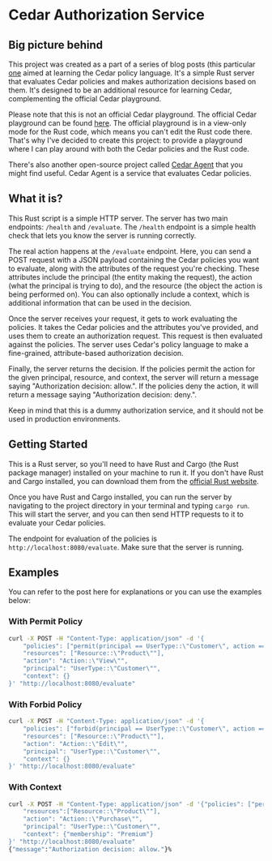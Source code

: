 # Cedar Authorization Service

## Big picture behind
This project was created as a part of a series of blog posts (this particular [one](https://dev.to/aws-builders/authorization-and-cedar-a-new-way-to-manage-permissions-part-ii-2bgb) aimed at learning the Cedar policy language. It's a simple Rust server that evaluates Cedar policies and makes authorization decisions based on them. It's designed to be an additional resource for learning Cedar, complementing the official Cedar playground.

Please note that this is not an official Cedar playground. The official Cedar playground can be found [here](https://www.cedarpolicy.com/en/tutorial). The official playground is in a view-only mode for the Rust code, which means you can't edit the Rust code there. That's why I've decided to create this project: to provide a playground where I can play around with both the Cedar policies and the Rust code.

There's also another open-source project called [Cedar Agent](https://github.com/permitio/cedar-agent) that you might find useful. Cedar Agent is a service that evaluates Cedar policies.

## What it is?

This Rust script is a simple HTTP server. The server has two main endpoints: `/health` and `/evaluate`. The `/health` endpoint is a simple health check that lets you know the server is running correctly.

The real action happens at the `/evaluate` endpoint. Here, you can send a POST request with a JSON payload containing the Cedar policies you want to evaluate, along with the attributes of the request you're checking. These attributes include the principal (the entity making the request), the action (what the principal is trying to do), and the resource (the object the action is being performed on). You can also optionally include a context, which is additional information that can be used in the decision.

Once the server receives your request, it gets to work evaluating the policies. It takes the Cedar policies and the attributes you've provided, and uses them to create an authorization request. This request is then evaluated against the policies. The server uses Cedar's policy language to make a fine-grained, attribute-based authorization decision.

Finally, the server returns the decision. If the policies permit the action for the given principal, resource, and context, the server will return a message saying "Authorization decision: allow.". If the policies deny the action, it will return a message saying "Authorization decision: deny.".

 Keep in mind that this is a dummy authorization service, and it should not be used in production environments. 
 
## Getting Started
This is a Rust server, so you'll need to have Rust and Cargo (the Rust package manager) installed on your machine to run it. If you don't have Rust and Cargo installed, you can download them from the [official Rust website](https://www.rust-lang.org/).

Once you have Rust and Cargo installed, you can run the server by navigating to the project directory in your terminal and typing `cargo run`. This will start the server, and you can then send HTTP requests to it to evaluate your Cedar policies.

The endpoint for evaluation of the policies is `http://localhost:8080/evaluate`. Make sure that the server is running.

## Examples

You can refer to the post here for explanations or you can use the examples below:

### With Permit Policy

```bash
curl -X POST -H "Content-Type: application/json" -d '{
    "policies": ["permit(principal == UserType::\"Customer\", action == Action::\"View\", resource == Resource::\"Product\");"],
    "resources": ["Resource::\"Product\""],
    "action": "Action::\"View\"",
    "principal": "UserType::\"Customer\"",
    "context": {}
}' "http://localhost:8080/evaluate"
```

### With Forbid Policy
```bash
curl -X POST -H "Content-Type: application/json" -d '{
    "policies": ["forbid(principal == UserType::\"Customer\", action == Action::\"Edit\", resource == Resource::\"Product\");"],
    "resources": ["Resource::\"Product\""],
    "action": "Action::\"Edit\"",
    "principal": "UserType::\"Customer\"",
    "context": {}
}' "http://localhost:8080/evaluate"
```

### With Context

```bash
curl -X POST -H "Content-Type: application/json" -d '{"policies": ["permit(principal == UserType::\"Customer\", action == Action::\"Purchase\", resource == Resource::\"Product\") when {context.membership == \"Premium\"};"],
    "resources":["Resource::\"Product\""],
    "action": "Action::\"Purchase\"",
    "principal": "UserType::\"Customer\"",
    "context": {"membership": "Premium"}
}' "http://localhost:8080/evaluate"
{"message":"Authorization decision: allow."}%
```

